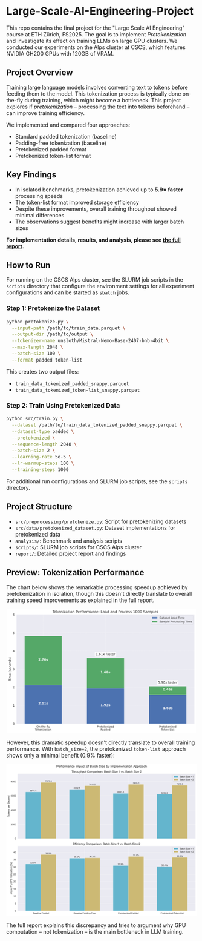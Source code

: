 # Large-Scale-AI-Engineering-Project

This repo contains the final project for the "Large Scale AI Engineering" course at ETH Zürich, FS2025. The goal is to implement *Pretokenization* and investigate its effect on training LLMs on large GPU clusters. We conducted our experiments on the Alps cluster at CSCS, which features NVIDIA GH200 GPUs with 120GB of VRAM.

## Project Overview

Training large language models involves converting text to tokens before feeding them to the model. This tokenization process is typically done on-the-fly during training, which might become a bottleneck. This project explores if *pretokenization* – processing the text into tokens beforehand – can improve training efficiency.

We implemented and compared four approaches:
- Standard padded tokenization (baseline)
- Padding-free tokenization (baseline)
- Pretokenized padded format
- Pretokenized token-list format

## Key Findings

- In isolated benchmarks, pretokenization achieved up to **5.9× faster** processing speeds
- The token-list format improved storage efficiency 
- Despite these improvements, overall training throughput showed minimal differences
- The observations suggest benefits might increase with larger batch sizes

**For implementation details, results, and analysis, please see [the full report](report/report_pretokenization.pdf).**

## How to Run

For running on the CSCS Alps cluster, see the SLURM job scripts in the `scripts` directory that configure the environment settings for all experiment configurations and can be started as `sbatch` jobs.

### Step 1: Pretokenize the Dataset

```bash
python pretokenize.py \
  --input-path /path/to/train_data.parquet \
  --output-dir /path/to/output \
  --tokenizer-name unsloth/Mistral-Nemo-Base-2407-bnb-4bit \
  --max-length 2048 \
  --batch-size 100 \
  --format padded token-list
```

This creates two output files:
- `train_data_tokenized_padded_snappy.parquet`
- `train_data_tokenized_token-list_snappy.parquet`

### Step 2: Train Using Pretokenized Data

```bash
python src/train.py \
  --dataset /path/to/train_data_tokenized_padded_snappy.parquet \
  --dataset-type padded \
  --pretokenized \
  --sequence-length 2048 \
  --batch-size 2 \
  --learning-rate 5e-5 \
  --lr-warmup-steps 100 \
  --training-steps 1000
```

For additional run configurations and SLURM job scripts, see the `scripts` directory.

## Project Structure

- `src/preprocessing/pretokenize.py`: Script for pretokenizing datasets
- `src/data/pretokenized_dataset.py`: Dataset implementations for pretokenized data
- `analysis/`: Benchmark and analysis scripts
- `scripts/`: SLURM job scripts for CSCS Alps cluster
- `report/`: Detailed project report and findings

## Preview: Tokenization Performance

The chart below shows the remarkable processing speedup achieved by pretokenization in isolation, though this doesn't directly translate to overall training speed improvements as explained in the full report.

<p align="center">
    <img src="plots/tokenization_benchmark.png" width="500">
</p>

However, this dramatic speedup doesn't directly translate to overall training performance. With `batch_size=2`, the pretokenized `token-list` approach shows only a minimal benefit (0.9% faster):

![alt text](plots/batch_size_comparison.png)

The full report explains this discrepancy and tries to argument why GPU computation – not tokenization – is the main bottleneck in LLM training.
